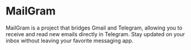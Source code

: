 # MailGram
MailGram is a project that bridges Gmail and Telegram, allowing you to receive and read new emails directly in Telegram. Stay updated on your inbox without leaving your favorite messaging app. 
